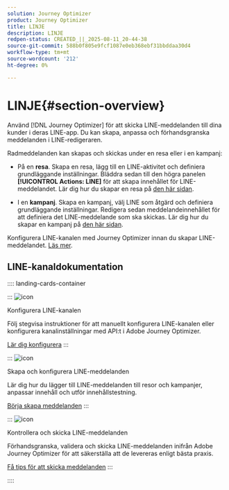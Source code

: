 ```yaml
---
solution: Journey Optimizer
product: Journey Optimizer
title: LINJE
description: LINJE
redpen-status: CREATED_||_2025-08-11_20-44-38
source-git-commit: 588b0f805e9fcf1087e0eb368ebf31bbddaa30d4
workflow-type: tm+mt
source-wordcount: '212'
ht-degree: 0%

---
```



# LINJE{#section-overview}


Använd [!DNL Journey Optimizer] för att skicka LINE-meddelanden till dina kunder i deras LINE-app. Du kan skapa, anpassa och förhandsgranska meddelanden i LINE-redigeraren.

Radmeddelanden kan skapas och skickas under en resa eller i en kampanj:

* På en **resa**. Skapa en resa, lägg till en LINE-aktivitet och definiera grundläggande inställningar. Bläddra sedan till den högra panelen **[!UICONTROL Actions: LINE]** för att skapa innehållet för LINE-meddelandet. Lär dig hur du skapar en resa på [den här sidan](../using/building-journeys/journey-gs.md).

* I en **kampanj**. Skapa en kampanj, välj LINE som åtgärd och definiera grundläggande inställningar. Redigera sedan meddelandeinnehållet för att definiera det LINE-meddelande som ska skickas. Lär dig hur du skapar en kampanj på [den här sidan](../using/campaigns/create-campaign.md#configure).

Konfigurera LINE-kanalen med Journey Optimizer innan du skapar LINE-meddelandet. [Läs mer](../using/line/line-configuration.md).

## LINE-kanaldokumentation

:::: landing-cards-container

:::
![icon](https://cdn.experienceleague.adobe.com/icons/gear.svg)

Konfigurera LINE-kanalen

Följ stegvisa instruktioner för att manuellt konfigurera LINE-kanalen eller konfigurera kanalinställningar med API:t i Adobe Journey Optimizer.

[Lär dig konfigurera](../using/line/line-configuration.md)
:::

:::
![icon](https://cdn.experienceleague.adobe.com/icons/list-check.svg)

Skapa och konfigurera LINE-meddelanden

Lär dig hur du lägger till LINE-meddelanden till resor och kampanjer, anpassar innehåll och utför innehållstestning.

[Börja skapa meddelanden](../using/line/create-line.md)
:::

:::
![icon](https://cdn.experienceleague.adobe.com/icons/bullseye.svg)

Kontrollera och skicka LINE-meddelanden

Förhandsgranska, validera och skicka LINE-meddelanden inifrån Adobe Journey Optimizer för att säkerställa att de levereras enligt bästa praxis.

[Få tips för att skicka meddelanden](../using/line/send-line.md)
:::

::::
